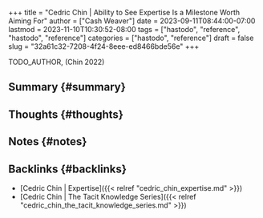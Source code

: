 +++
title = "Cedric Chin | Ability to See Expertise Is a Milestone Worth Aiming For"
author = ["Cash Weaver"]
date = 2023-09-11T08:44:00-07:00
lastmod = 2023-11-10T10:30:52-08:00
tags = ["hastodo", "reference", "hastodo", "reference"]
categories = ["hastodo", "reference"]
draft = false
slug = "32a61c32-7208-4f24-8eee-ed8466bde56e"
+++

TODO_AUTHOR, (Chin 2022)


## Summary {#summary}


## Thoughts {#thoughts}


## Notes {#notes}


## Backlinks {#backlinks}

-   [Cedric Chin | Expertise]({{< relref "cedric_chin_expertise.md" >}})
-   [Cedric Chin | The Tacit Knowledge Series]({{< relref "cedric_chin_the_tacit_knowledge_series.md" >}})
